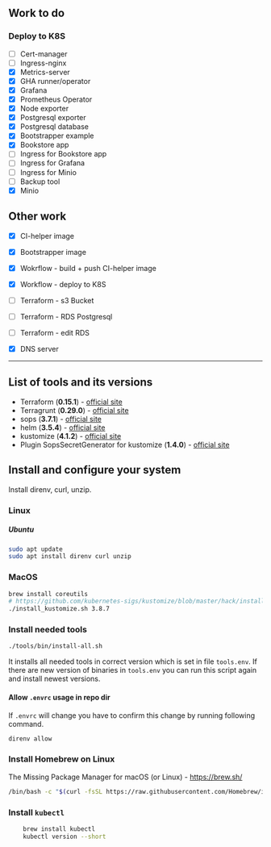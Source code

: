 ## Work to do

### Deploy to K8S

- [ ] Cert-manager
- [ ] Ingress-nginx
- [x] Metrics-server
- [x] GHA runner/operator
- [x] Grafana
- [x] Prometheus Operator
- [x] Node exporter
- [x] Postgresql exporter
- [x] Postgresql database
- [x] Bootstrapper example
- [x] Bookstore app
- [ ] Ingress for Bookstore app
- [ ] Ingress for Grafana
- [ ] Ingress for Minio
- [ ] Backup tool
- [x] Minio

## Other work

- [x] CI-helper image
- [x] Bootstrapper image
- [x] Wokrflow - build + push CI-helper image
- [x] Workflow - deploy to K8S
- [ ] Terraform - s3 Bucket
- [ ] Terraform - RDS Postgresql
- [ ] Terraform - edit RDS
- [x] DNS server


-------------------------------------------------------------------------

## List of tools and its versions

* Terraform (**0.15.1**) - [official site](https://www.terraform.io/downloads.html)
* Terragrunt (**0.29.0**) - [official site](https://terragrunt.gruntwork.io/docs/getting-started/install/)
* sops (**3.7.1**) - [official site](https://github.com/mozilla/sops)
* helm (**3.5.4**) - [official site](https://helm.sh/)
* kustomize (**4.1.2**) - [official site](https://kustomize.io/)
* Plugin SopsSecretGenerator for kustomize (**1.4.0**) - [official site](https://github.com/goabout/kustomize-sopssecretgenerator/)

## Install and configure your system
Install direnv, curl, unzip.

### Linux

##### Ubuntu
```bash
sudo apt update
sudo apt install direnv curl unzip
```

### MacOS
```bash
brew install coreutils
# https://github.com/kubernetes-sigs/kustomize/blob/master/hack/install_kustomize.sh
./install_kustomize.sh 3.8.7
```

### Install needed tools

```bash
./tools/bin/install-all.sh
```
It installs all needed tools in correct version which is set in file `tools.env`.
If there are new version of binaries in `tools.env` you can run this script again and install newest versions.


#### Allow `.envrc` usage in repo dir
If `.envrc` will change you have to confirm this change by running following command.

```bash
direnv allow
```

### Install Homebrew on Linux

The Missing Package Manager for macOS (or Linux) - https://brew.sh/

```bash
/bin/bash -c "$(curl -fsSL https://raw.githubusercontent.com/Homebrew/install/master/install.sh)"
```

### Install `kubectl`
```bash
    brew install kubectl
    kubectl version --short
```